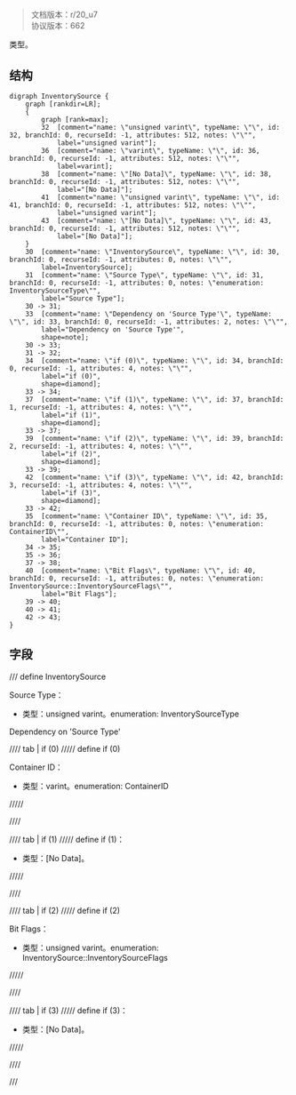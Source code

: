 # <!-- md:samp InventorySource -->

> 文档版本：r/20_u7<br/>协议版本：662

<!-- md:samp InventorySource -->类型。

## 结构

```viz
digraph InventorySource {
	graph [rankdir=LR];
	{
		graph [rank=max];
		32	[comment="name: \"unsigned varint\", typeName: \"\", id: 32, branchId: 0, recurseId: -1, attributes: 512, notes: \"\"",
			label="unsigned varint"];
		36	[comment="name: \"varint\", typeName: \"\", id: 36, branchId: 0, recurseId: -1, attributes: 512, notes: \"\"",
			label=varint];
		38	[comment="name: \"[No Data]\", typeName: \"\", id: 38, branchId: 0, recurseId: -1, attributes: 512, notes: \"\"",
			label="[No Data]"];
		41	[comment="name: \"unsigned varint\", typeName: \"\", id: 41, branchId: 0, recurseId: -1, attributes: 512, notes: \"\"",
			label="unsigned varint"];
		43	[comment="name: \"[No Data]\", typeName: \"\", id: 43, branchId: 0, recurseId: -1, attributes: 512, notes: \"\"",
			label="[No Data]"];
	}
	30	[comment="name: \"InventorySource\", typeName: \"\", id: 30, branchId: 0, recurseId: -1, attributes: 0, notes: \"\"",
		label=InventorySource];
	31	[comment="name: \"Source Type\", typeName: \"\", id: 31, branchId: 0, recurseId: -1, attributes: 0, notes: \"enumeration: InventorySourceType\"",
		label="Source Type"];
	30 -> 31;
	33	[comment="name: \"Dependency on 'Source Type'\", typeName: \"\", id: 33, branchId: 0, recurseId: -1, attributes: 2, notes: \"\"",
		label="Dependency on 'Source Type'",
		shape=note];
	30 -> 33;
	31 -> 32;
	34	[comment="name: \"if (0)\", typeName: \"\", id: 34, branchId: 0, recurseId: -1, attributes: 4, notes: \"\"",
		label="if (0)",
		shape=diamond];
	33 -> 34;
	37	[comment="name: \"if (1)\", typeName: \"\", id: 37, branchId: 1, recurseId: -1, attributes: 4, notes: \"\"",
		label="if (1)",
		shape=diamond];
	33 -> 37;
	39	[comment="name: \"if (2)\", typeName: \"\", id: 39, branchId: 2, recurseId: -1, attributes: 4, notes: \"\"",
		label="if (2)",
		shape=diamond];
	33 -> 39;
	42	[comment="name: \"if (3)\", typeName: \"\", id: 42, branchId: 3, recurseId: -1, attributes: 4, notes: \"\"",
		label="if (3)",
		shape=diamond];
	33 -> 42;
	35	[comment="name: \"Container ID\", typeName: \"\", id: 35, branchId: 0, recurseId: -1, attributes: 0, notes: \"enumeration: ContainerID\"",
		label="Container ID"];
	34 -> 35;
	35 -> 36;
	37 -> 38;
	40	[comment="name: \"Bit Flags\", typeName: \"\", id: 40, branchId: 0, recurseId: -1, attributes: 0, notes: \"enumeration: InventorySource::InventorySourceFlags\"",
		label="Bit Flags"];
	39 -> 40;
	40 -> 41;
	42 -> 43;
}

```

## 字段

/// define
InventorySource

Source Type：<!-- md:samp unsigned varint -->

- 类型：unsigned varint。enumeration: InventorySourceType

Dependency on 'Source Type'

//// tab | if (0)
///// define
if (0)

Container ID：<!-- md:samp varint -->

- 类型：varint。enumeration: ContainerID


/////

////

//// tab | if (1)
///// define
if (1)：<!-- md:samp [No Data] -->

- 类型：[No Data]。


/////

////

//// tab | if (2)
///// define
if (2)

Bit Flags：<!-- md:samp unsigned varint -->

- 类型：unsigned varint。enumeration: InventorySource::InventorySourceFlags


/////

////

//// tab | if (3)
///// define
if (3)：<!-- md:samp [No Data] -->

- 类型：[No Data]。


/////

////



///
